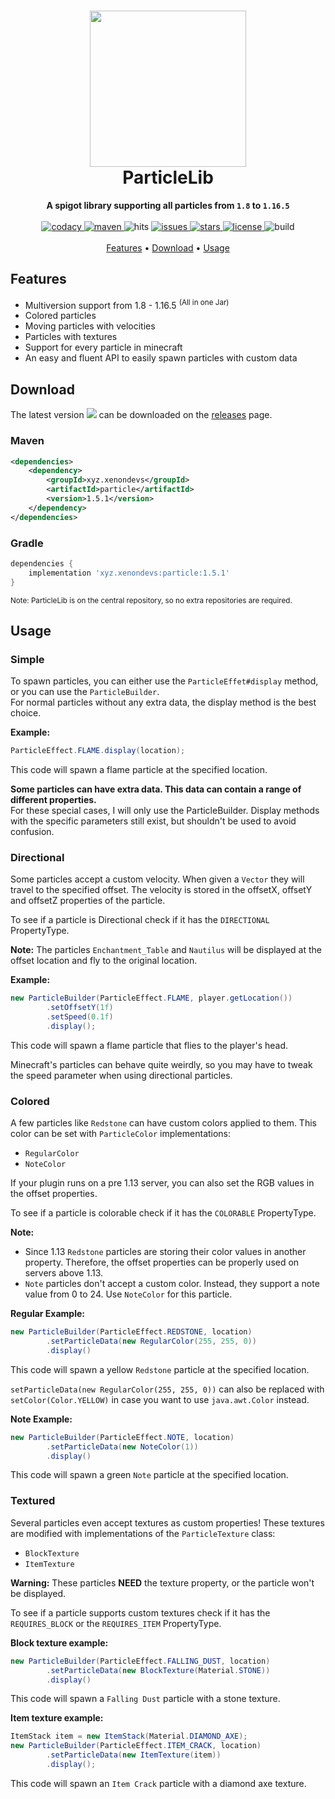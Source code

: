 <h1 align="center">
  <img width=250 height=250 src="https://xenondevs.xyz/particlelib/particle.svg" />
  <br>ParticleLib<br>
</h1>

<p align="center">
  <b>A spigot library supporting all particles from <code>1.8</code> to <code>1.16.5</code></b><br><br>
  <a href="https://app.codacy.com/manual/ByteZ1337/ParticleLib?utm_source=github.com&utm_medium=referral&utm_content=ByteZ1337/ParticleLib&utm_campaign=Badge_Grade_Dashboard">
    <img src="https://api.codacy.com/project/badge/Grade/166f125b74014326831ca21c1d7df65b" alt="codacy"/>
  </a>
  <a href="https://search.maven.org/artifact/xyz.xenondevs/particle">
    <img src="https://img.shields.io/maven-central/v/xyz.xenondevs/particle" alt="maven"> 
  </a>
  <img src="http://hits.dwyl.com/ByteZ1337/ParticleLib.svg" alt="hits"/>
  <a href="https://github.com/ByteZ1337/ParticleLib/issues">
    <img src="https://img.shields.io/github/issues/ByteZ1337/ParticleLib" alt="issues"/>
  </a>
  <a href="https://github.com/ByteZ1337/ParticleLib/stargazers">
    <img src="https://img.shields.io/github/stars/ByteZ1337/ParticleLib" alt="stars"/>
  </a>
  <a href="https://github.com/ByteZ1337/ParticleLib/blob/master/LICENSE">
    <img src="https://img.shields.io/github/license/ByteZ1337/ParticleLib" alt="license"/>
  </a>
  <img src="https://img.shields.io/github/workflow/status/ByteZ1337/ParticleLib/Java%20CI%20with%20Maven" alt="build"/><br><br>
  <a href="#features">Features</a> •
  <a href="#download">Download</a> •
  <a href="#usage">Usage</a>
</p>

## Features

* Multiversion support from 1.8 - 1.16.5 <sup>(All in one Jar)</sup>
* Colored particles
* Moving particles with velocities
* Particles with textures
* Support for every particle in minecraft
* An easy and fluent API to easily spawn particles with custom data

## Download

The latest version <img src="https://img.shields.io/github/v/release/ByteZ1337/ParticleLib"/> can be downloaded on the 
<a href="https://github.com/ByteZ1337/ParticleLib/releases">releases</a> page.<br>

### Maven

```xml
<dependencies>
    <dependency>
        <groupId>xyz.xenondevs</groupId>
        <artifactId>particle</artifactId>
        <version>1.5.1</version>
    </dependency>
</dependencies>
```

### Gradle

```groovy
dependencies {
    implementation 'xyz.xenondevs:particle:1.5.1'
}
```

<small>Note: ParticleLib is on the central repository, so no extra repositories are required.</small>

## Usage

### Simple

To spawn particles, you can either use the ``ParticleEffet#display`` method, or you can use the ``ParticleBuilder``.
<br>For normal particles without any extra data, the display method is the best choice.

**Example:**
```java
ParticleEffect.FLAME.display(location);
```
This code will spawn a flame particle at the specified location.

**Some particles can have extra data. This data can contain a range of different properties.**<br>
For these special cases, I will only use the ParticleBuilder. Display methods with the specific
parameters still exist, but shouldn't be used to avoid confusion.

### Directional

Some particles accept a custom velocity. When given a ``Vector`` they will travel to the specified offset. The velocity is
stored in the offsetX, offsetY and offsetZ properties of the particle.

To see if a particle is Directional check if it has the ``DIRECTIONAL`` PropertyType.

**Note:** The particles ``Enchantment_Table`` and ``Nautilus`` will be displayed at the offset location and fly to the original location.

**Example:**
```java
new ParticleBuilder(ParticleEffect.FLAME, player.getLocation())
        .setOffsetY(1f)
        .setSpeed(0.1f)
        .display();
```
This code will spawn a flame particle that flies to the player's head.<br>

Minecraft's particles can behave quite weirdly, so you may have to tweak the speed parameter when using directional particles.

### Colored

A few particles like ``Redstone`` can have custom colors applied to them. This color can be set with ``ParticleColor``
implementations:
* ``RegularColor``
* ``NoteColor``

If your plugin runs on a pre 1.13 server, you can also set the RGB values in the offset properties.

To see if a particle is colorable check if it has the ``COLORABLE`` PropertyType.

**Note:**
* Since 1.13 ``Redstone`` particles are storing their color values in another property. Therefore, the offset properties can be properly used on servers above 1.13.
* ``Note`` particles don't accept a custom color. Instead, they support a note value from 0 to 24. Use ``NoteColor`` for this particle.

**Regular Example:**
```java
new ParticleBuilder(ParticleEffect.REDSTONE, location)
        .setParticleData(new RegularColor(255, 255, 0))
        .display()
```
This code will spawn a yellow ``Redstone`` particle at the specified location.

``setParticleData(new RegularColor(255, 255, 0))`` can also be replaced with ``setColor(Color.YELLOW)`` in case you want to use ``java.awt.Color`` instead.

**Note Example:**
```java
new ParticleBuilder(ParticleEffect.NOTE, location)
        .setParticleData(new NoteColor(1))
        .display()
```
This code will spawn a green ``Note`` particle at the specified location.

### Textured

Several particles even accept textures as custom properties! These textures are modified with implementations of the 
``ParticleTexture`` class:
* ``BlockTexture``
* ``ItemTexture``

**Warning:** These particles **NEED** the texture property, or the particle won't be displayed.

To see if a particle supports custom textures check if it has the ``REQUIRES_BLOCK`` or the ``REQUIRES_ITEM`` PropertyType.

<b>Block texture example:</b>
```java
new ParticleBuilder(ParticleEffect.FALLING_DUST, location)
        .setParticleData(new BlockTexture(Material.STONE))
        .display()
```
This code will spawn a ``Falling Dust`` particle with a stone texture.

<b>Item texture example:</b>
```java
ItemStack item = new ItemStack(Material.DIAMOND_AXE);
new ParticleBuilder(ParticleEffect.ITEM_CRACK, location)
        .setParticleData(new ItemTexture(item))
        .display();
```

This code will spawn an ``Item Crack`` particle with a diamond axe texture.